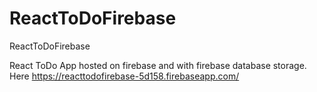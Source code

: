 # ReactToDoFirebase
ReactToDoFirebase

React ToDo App hosted on firebase and with firebase database storage.
Here https://reacttodofirebase-5d158.firebaseapp.com/
